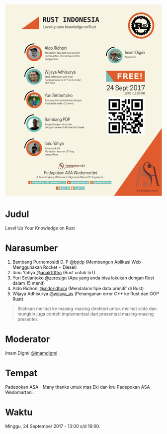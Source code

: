 ![Poster](poster.png)

# Judul
Level Up Your Knowledge on Rust

# Narasumber

1. Bambang Purnomosidi D. P [@bpdp](https://github.com/bpdp) (Membangun Aplikasi Web Menggunakan Rocket + Diesel)
2. Ibnu Yahya [@anak10thn](https://github.com/anak10thn) (Rust untuk IoT)
3. Yuri Setiantoko [@zerosign](https://github.com/zerosign) (Apa yang anda bisa lakukan dengan Rust dalam 15 menit)
4. Aldo Ridhoni [@aldoridhoni](https://github.com/aldoridhoni) (Mendalami tipe data primitif di Rust)
5. Wijaya Adhisurya [@wijaya_as](https://github.com/wijaya_as) (Penanganan error C++ ke Rust dan OOP Rust)

> Silahkan melihat ke masing-masing direktori untuk melihat slide dan mungkin juga contoh implementasi dari presentasi masing-masing presenter.

# Moderator

Imam Digmi [@imamdigmi](https://github.com/imamdigmi)

# Tempat

Padepokan ASA - Many thanks untuk mas Eki dan kru Padepokan ASA Wedomartani.

# Waktu

Minggu, 24 September 2017 - 13:00 s/d 16:00.

